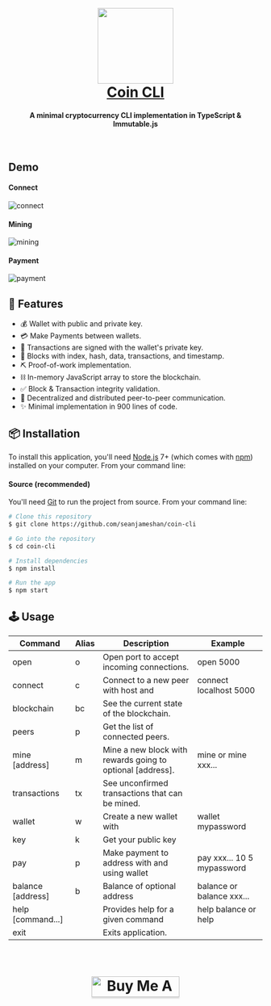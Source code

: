 <h1 align="center">
  <br>
  <a href="https://coindemo.io" rel="noopener noreferrer" target="_blank"><img src="https://raw.githubusercontent.com/seanjameshan/coin-cli/master/media/logo.png" width="150"></a>
  <br>
    <a href="https://coindemo.io" rel="noopener noreferrer" target="_blank">Coin CLI</a>
  <br>
</h1>

<h4 align="center">A minimal cryptocurrency CLI implementation in TypeScript & Immutable.js</h4>

<br>

## Demo

#### Connect
![connect](https://raw.githubusercontent.com/seanjameshan/coin-cli/master/media/demo/connect.gif)

#### Mining
![mining](https://raw.githubusercontent.com/seanjameshan/coin-cli/master/media/demo/mine.gif)

#### Payment
![payment](https://raw.githubusercontent.com/seanjameshan/coin-cli/master/media/demo/pay.gif)

## 🎉 Features
- 💰 Wallet with public and private key.
- 💳 Make Payments between wallets.
- 🔑 Transactions are signed with the wallet's private key.
- 🔗 Blocks with index, hash, data, transactions, and timestamp.
- ⛏ Proof-of-work implementation.
- ⛓ In-memory JavaScript array to store the blockchain.
- ✅ Block & Transaction integrity validation.
- 📡 Decentralized and distributed peer-to-peer communication.
- ✨ Minimal implementation in 900 lines of code.

## 📦 Installation

To install this application, you'll need
[Node.js](https://nodejs.org/en/download/) 7+ (which comes with
[npm](http://npmjs.com)) installed on your computer. From your command line:

#### Source (recommended)

You'll need [Git](https://git-scm.com) to run the project from source. From your
command line:

```bash
# Clone this repository
$ git clone https://github.com/seanjameshan/coin-cli

# Go into the repository
$ cd coin-cli

# Install dependencies
$ npm install

# Run the app
$ npm start
```

## 🕹️ Usage
| Command                                  | Alias | Description                                                               | Example                    |
|------------------------------------------|-------|---------------------------------------------------------------------------|----------------------------|
| open <port>                              | o     | Open port to accept incoming connections.                               | open 5000                  |
| connect <host> <port>                    | c     | Connect to a new peer with host and <peer>                              | connect localhost 5000     |
| blockchain                               | bc    | See the current state of the blockchain.                                  |                            |
| peers                                    | p     | Get the list of connected peers.                                          |                            |
| mine [address]                           | m     | Mine a new block with rewards going to optional [address].                | mine or mine xxx...        |
| transactions                             | tx    | See unconfirmed transactions that can be mined.                           |                            |
| wallet <password>                        | w     | Create a new wallet with <password>                                       | wallet mypassword          |
| key                                      | k     | Get your public key                                                       |                            |
| pay <address> <amount> <fee> <password>  | p     | Make payment to address with <amount> and <fee> using wallet <password> | pay xxx... 10 5 mypassword |
| balance [address]                        | b     | Balance of optional address                                             | balance or balance xxx...  |
| help [command...]                        |       | Provides help for a given command                                         | help balance or help       |
| exit                                     |       | Exits application.                                                        |                            |

<br>

<h1 align="center">
<a rel="noopener noreferrer" target="_blank" href="https://www.buymeacoffee.com/seanhan"><img src="https://www.buymeacoffee.com/assets/img/custom_images/orange_img.png" alt="Buy Me A Coffee" style="height: 41px !important;width: 174px !important;box-shadow: 0px 3px 2px 0px rgba(190, 190, 190, 0.5) !important;-webkit-box-shadow: 0px 3px 2px 0px rgba(190, 190, 190, 0.5) !important;" target="_blank"></a>
</h1>

<br>

